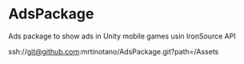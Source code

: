 # AdsPackage
Ads package to show ads in Unity mobile games usin IronSource API

ssh://git@github.com:mrtinotano/AdsPackage.git?path=/Assets
